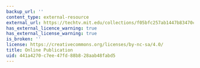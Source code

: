 ```yaml
---
backup_url: ''
content_type: external-resource
external_url: https://techtv.mit.edu/collections/f05bfc257ab1447b83470c3d9eeb5083/
has_external_licence_warning: true
has_external_license_warning: true
is_broken: ''
license: https://creativecommons.org/licenses/by-nc-sa/4.0/
title: Online Publication
uid: 441a4270-c7ee-47fd-88b8-28aab48fabd5
---
```

